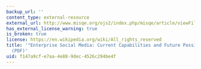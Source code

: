 ```yaml
---
backup_url: ''
content_type: external-resource
external_url: http://www.misqe.org/ojs2/index.php/misqe/article/viewFile/566/390
has_external_license_warning: true
is_broken: true
license: https://en.wikipedia.org/wiki/All_rights_reserved
title: '"Enterprise Social Media: Current Capabilities and Future Possibilities."
  (PDF)'
uid: f147a9cf-e7aa-4e88-9dec-4526c294be4f
---
```

